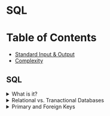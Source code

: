 # SQL

# Table of Contents
* [Standard Input & Output](Standard-Input-&-Output)
* [Complexity](complexity)

## SQL
<details><summary>What is it?</summary>
<p>
<li> Sturctured Query Language - language for structured database management and data manipulation
<li>Used to (1) read and retrieve data, (2) write data, and (3) update data
</p>
</details>

<details><summary>Relational vs. Tranactional Databases</summary>
<p>
<table style="width:100%">
  <tr>
    <th>Relational</th>
    <th>Transactional</th> 
  </tr>
  <tr>
    <td> 
	    <ul>
		    <li>shows relationships between tables</li>
		    <li>easy querying and data manipulation</li>
	   </ul>
    </td>
    <td>
	    <ul>
		    <li>operational database</li>
	   </ul>
    </td>
  </tr>

</table>

</p>
</details>


<details><summary>Primary and  Foreign Keys</summary>
<p>
	<li>Primary Key - a column (or set of columns) whose values uniquely identify every row in a table <br>
	<li>Foreign Key - One of more columns that can be used together to ientiy a single row in another table
</p>
</details>
<!--stackedit_data:
eyJoaXN0b3J5IjpbLTM4Mjc4NDgwOCwtMTUyNjkxOTc3OCwtOD
I3OTkwNjY5LDczMDk5ODExNl19
-->